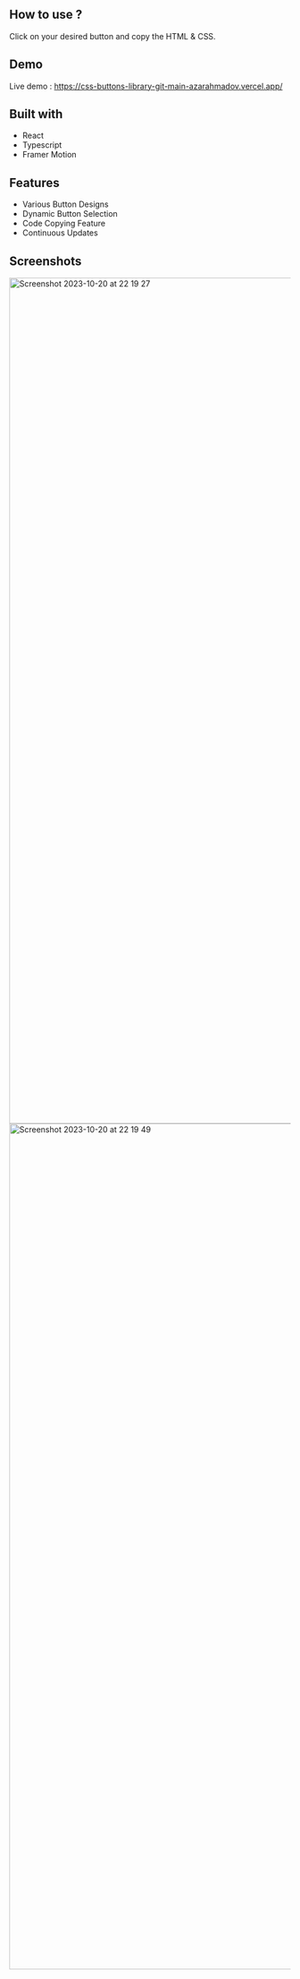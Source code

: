 ## How to use ?
Click on your desired button and copy the HTML & CSS.

## Demo
Live demo : https://css-buttons-library-git-main-azarahmadov.vercel.app/

## Built with
- React
- Typescript
- Framer Motion

## Features
- Various Button Designs
- Dynamic Button Selection
- Code Copying Feature
- Continuous Updates

## Screenshots
<img width="1512" alt="Screenshot 2023-10-20 at 22 19 27" src="https://github.com/AzarAhmadov/Css_Buttons_Library/assets/82292818/174976f9-deae-4eed-b88e-f982da3abf5e">
<img width="1512" alt="Screenshot 2023-10-20 at 22 19 49" src="https://github.com/AzarAhmadov/Css_Buttons_Library/assets/82292818/5223c64a-977a-4f3e-9f9b-0804a3edb40f">
